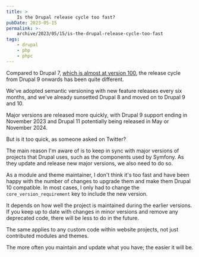 ```yaml
---
title: >
    Is the Drupal release cycle too fast?
pubDate: 2023-05-15
permalink: >-
    archive/2023/05/15/is-the-drupal-release-cycle-too-fast
tags:
    - drupal
    - php
    - phpc
---
```


Compared to Drupal 7, [which is almost at version 100](https://oliverdavies.dev/archive/2023/04/30/will-we-see-drupal-7-100), the release cycle from Drupal 9 onwards has been quite different.

We've adopted semantic versioning with new feature releases every six months, and we've already sunsetted Drupal 8 and moved on to Drupal 9 and 10.

Major versions are released more quickly, with Drupal 9 support ending in November 2023 and Drupal 11 potentially being released in May or November 2024.

But is it too quick, as someone asked on Twitter?

The main reason I'm aware of is to keep in sync with major versions of projects that Drupal uses, such as the components used by Symfony. As they update and release new major versions, we also need to do so.

As a module and theme maintainer, I don't think it's too fast and have been happy with the number of changes to upgrade them and make them Drupal 10 compatible. In most cases, I only had to change the `core_version_requirement` key to include the new version.

It depends on how well the project is maintained during the earlier versions. If you keep up to date with changes in minor versions and remove any deprecated code, there will be less to do in the future.

The same applies to any custom code within website projects, not just contributed modules and themes.

The more often you maintain and update what you have; the easier it will be.
